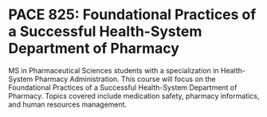 # PACE 825: Foundational Practices of a Successful Health-System Department of Pharmacy

MS in Pharmaceutical Sciences students with a specialization in Health-System Pharmacy Administration. This course will focus on the Foundational Practices of a Successful Health-System Department of Pharmacy. Topics covered include medication safety, pharmacy informatics, and human resources management.